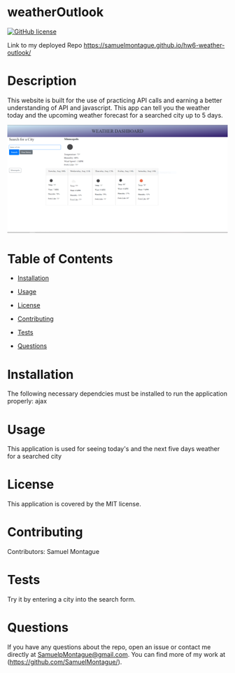 # weatherOutlook

[![GitHub license](https://img.shields.io/badge/license-MIT-blue.svg)](https://github.com/SamuelMontague/hw6-weather-outlook)

Link to my deployed Repo 
https://samuelmontague.github.io/hw6-weather-outlook/
  
# Description

This website is built for the use of practicing API calls and earning a better understanding of API and javascript. This app can tell you the weather today and the upcoming weather forecast for a searched city up to 5 days.

![screenshot](./assets/screenshot.png)
    
# Table of Contents

* [Installation](#installation)
    
* [Usage](#usage)

* [License](#license)

* [Contributing](#contributing)

* [Tests](#tests)

* [Questions](#questions)
    
# Installation
The following necessary dependcies must be installed to run the application properly: ajax

# Usage

This application is used for seeing today's and the next five days weather for a searched city

# License

This application is covered by the MIT license.
    
# Contributing

Contributors: Samuel Montague

# Tests

Try it by entering a city into the search form.
    
# Questions

If you have any questions about the repo, open an issue or contact me directly at SamuelpMontague@gmail.com. You can find more of my work at (https://github.com/SamuelMontague/).

